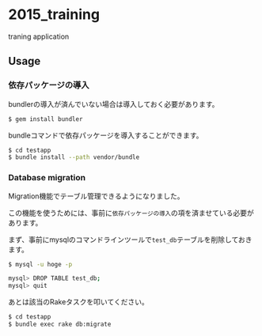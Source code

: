 # 2015_training

traning application

## Usage

### 依存パッケージの導入

bundlerの導入が済んでいない場合は導入しておく必要があります。

```bash
$ gem install bundler
```

bundleコマンドで依存パッケージを導入することができます。

```bash
$ cd testapp
$ bundle install --path vendor/bundle
```


### Database migration

Migration機能でテーブル管理できるようになりました。

この機能を使うためには、事前に`依存パッケージの導入`の項を済ませている必要があります。

まず、事前にmysqlのコマンドラインツールで`test_db`テーブルを削除しておきます。

```bash
$ mysql -u hoge -p

mysql> DROP TABLE test_db;
mysql> quit
```

あとは該当のRakeタスクを叩いてください。

```bash
$ cd testapp
$ bundle exec rake db:migrate
```

